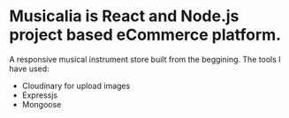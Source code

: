 <!-- # Backend

---

# Controladores

Aquí declaramos todos los métodos.

## auth.controller

---

Tenemos el objeto userCtrl, con los siguientes métodos:



1. signUp: Sirve para registrar un nuevo usuario. Requiere por el body estos parámetros {name, surname, email, password, adress, roles}. Roles si no se introduce por el body sale predefinido como client. Cuando se crea genera un JWT para poder realizar unas acciones u otras.
2. updateUser: Sirve para actualizar datos del usuario. Require por el body estos parámetros {password, adresss, newPassword}, y por params el id del usuario. Si el password no es correcto, no se puede cambiar ninguno de los datos.
3. deleteUser: Sirve para borrar el usuario. Require la id del usuario por Params.
4. getAllUsers: Sirve para mostrar todos los usuarios de la base de datos.
5. getUserById: Sirve para encontrar un usuario específico. Require la id del user por params
6. login: Sirve para iniciar sesión. Requiere por body {email, password}. Cuando se envía devuelve un JWT

## product.controller

---
Tenemos el objeto productCtrl con los siguientes métodos:


1. createProduct: Sirve para crear un nuevo producto. Require por el body {name,subCat,trademark,price,picture,description,category,special,stock,}. Al introducir la categoría, busca el array de esa categoría y mete la id del nuevo producto.
2. getAllCategory: Muestra todos los productos por categoría. Require el id de categoría por params.
3. deleteProductById: Sirve para borrar un producto. Requiere la id por paramss.
4. updateProductById: Sirve para actualizar un producto. Requiere la id del producto por params y por el body {price, stock}
5. getAllProduct: Sirve para mostrar todos los productos
6. getProductById: Sirve para ver un producto en concreto. Requeire la id del producto por params


## upload.controller
---
Tenemos el objteo imgCtrl con los siguientes métodos:



1. upload: utiliza la dependencia de cloudinary, para subir una imagen a la nube y devover un enlace. En el proceso crea un archivo temporal mediante la dependencia express-fileupload, y cuando la ga subido la borra.
2. deleteImg: borra de cloudinary la imagen. 

# Routes

Aquí llamamos los diferentes métodos

---
## AuthRoutes
1. router.post("/signUp", userCtrl.signUp);
2. router.post("/login", userCtrl.login); 
3. router.put("/updateUser/:id", userCtrl.updateUser);
4. router.delete("/deleteUser/:id", userCtrl.deleteUser);
5. router.get("/allUser/",[auth.verifyToken, auth.isAdmin], userCtrl.getAllUser); 
Requiere tener token y ser administrador
6. router.get("/getUser/:id",[auth.verifyToken, auth.isAdmin], userCtrl. getUserById); 
Requiere tener token y ser administrador

## ProductRoutes

---
1. router.post('/product', [auth.verifyToken, auth.isAdmin], productCtrl.createProduct) Requiere tener token y ser administrador

2. router.get('/category/:id', productCtrl.getAllCategory)
3. router.delete('/product/:id',[auth.verifyToken, auth.isAdmin], productCtrl.deleteProductById) Requiere tener token y ser administrador

4. router.put('/product/:id',[auth.verifyToken, auth.isAdmin], productCtrl.updateProductByID) Requiere tener token y ser administrador

5. router.get("/product", productCtrl.getAllProduct)
6. router.get("/product/:id", productCtrl.getProductById)

## UploadRoutes
---
1. router.post('/upload', [auth.verifyToken, auth.isAdmin], upload.upload) Requiere tener token y ser administrador
2. router.post('/deleteImg', [auth.verifyToken, auth.isAdmin],upload.deleteImg) Requiere tener token y ser administrador


# InitialSetup

La primera vez que  se inicia la base de datos comprueba si existen las categorías predefinidas y los roles de usuario. Si no existen los crea nuevos.
 -->
# Musicalia is React and Node.js  project based eCommerce platform.

A responsive musical instrument store built from the beggining.
The tools I have used:
- Cloudinary for upload images
- Expressjs
- Mongoose